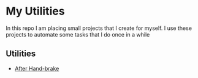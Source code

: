 # My Utilities

In this repo I am placing small projects that I create for myself. I use these projects to automate some tasks that I do once in a while

## Utilities
- [After Hand-brake](./tree/master/AfterHandbrake)
